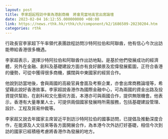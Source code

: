```yaml
---
layout: post
title: 李家超起程訪中東為港創商機　將會見當地高官出席論壇
date: 2023-02-04 16:12:55.000000000 +08:00
link: https://news.rthk.hk/rthk/ch/component/k2/1686509-20230204.htm
categories: rthk
---
```


行政長官李家超下午率領代表團啟程訪問沙特阿拉伯和阿聯酋，他有信心今次出訪能帶給香港很多機遇。

李家超表示，選擇沙特阿拉伯和阿聯酋作出訪地點，是基於他們發展成功的經濟體，另外在金融、創科及基礎建設方面亦有良好願景及宏偉發展藍圖，正符合香港的優勢，可從中獲得很多商機，擴闊與中東國家的經貿合作。

他說到訪當地後，會與兩國的高級官員會面及考察企業，亦會出席商務論壇等，希望藉此說好香港故事。李家超說香港作為國際金融中心，可為兩國的資金出路及投資提供幫助，在創科和文化藝術方面，本港亦可與兩國合作，提供無限機會。他表示，香港有大量專業人士，可提供兩個國家發展時所需服務，包括基礎建設管理、設計、工程及貿易仲裁等。

李家超又說去年國家主席習近平到訪沙特阿拉伯的國事訪問，已提倡及推動深度合作，在能源及人文往來等各方面開展合作，為本港今次外訪打好基礎，相信今次到訪的國家已經積極考慮將香港作為發展的地方。
